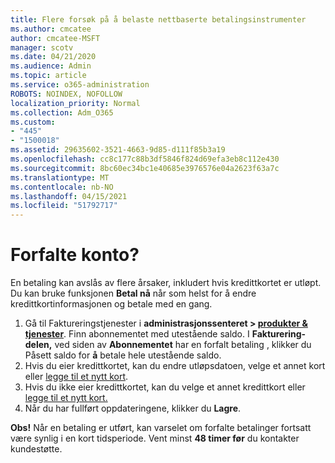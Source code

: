 ```yaml
---
title: Flere forsøk på å belaste nettbaserte betalingsinstrumenter
ms.author: cmcatee
author: cmcatee-MSFT
manager: scotv
ms.date: 04/21/2020
ms.audience: Admin
ms.topic: article
ms.service: o365-administration
ROBOTS: NOINDEX, NOFOLLOW
localization_priority: Normal
ms.collection: Adm_O365
ms.custom:
- "445"
- "1500018"
ms.assetid: 29635602-3521-4663-9d85-d111f85b3a19
ms.openlocfilehash: cc8c177c88b3df5846f824d69efa3eb8c112e430
ms.sourcegitcommit: 8bc60ec34bc1e40685e3976576e04a2623f63a7c
ms.translationtype: MT
ms.contentlocale: nb-NO
ms.lasthandoff: 04/15/2021
ms.locfileid: "51792717"
---
```

# <a name="past-due-account"></a>Forfalte konto?

En betaling kan avslås av flere årsaker, inkludert hvis kredittkortet er utløpt. Du kan bruke funksjonen **Betal nå** når som helst for å endre kredittkortinformasjonen og betale med en gang.

1. Gå til Faktureringstjenester i **administrasjonssenteret > [produkter & tjenester](https://go.microsoft.com/fwlink/p/?linkid=842054)**.
Finn abonnementet med utestående saldo. I **Fakturering-delen,** ved siden av **Abonnementet** har en forfalt betaling , klikker du Påsett saldo for **å** betale hele utestående saldo.
2. Hvis du eier kredittkortet, kan du endre utløpsdatoen, velge et annet kort eller [legge til et nytt kort](https://docs.microsoft.com/microsoft-365/commerce/billing-and-payments/manage-payment-methods?view=o365-worldwide).
3. Hvis du ikke eier kredittkortet, kan du velge et annet kredittkort eller [legge til et nytt kort.](https://docs.microsoft.com/microsoft-365/commerce/billing-and-payments/manage-payment-methods?view=o365-worldwide)
4. Når du har fullført oppdateringene, klikker du **Lagre**.

**Obs!** Når en betaling er utført, kan varselet om forfalte betalinger fortsatt være synlig i en kort tidsperiode. Vent minst **48 timer før** du kontakter kundestøtte.
